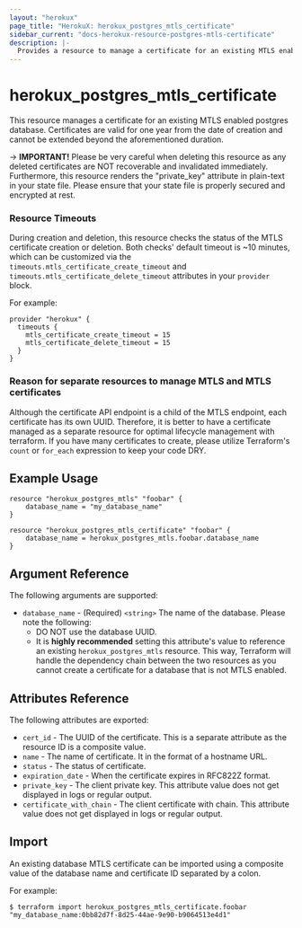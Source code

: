 ```yaml
---
layout: "herokux"
page_title: "HerokuX: herokux_postgres_mtls_certificate"
sidebar_current: "docs-herokux-resource-postgres-mtls-certificate"
description: |-
  Provides a resource to manage a certificate for an existing MTLS enabled postgres database
---
```


# herokux\_postgres\_mtls\_certificate

This resource manages a certificate for an existing MTLS enabled postgres database. Certificates are valid for one year from the date of creation and cannot be extended beyond the aforementioned duration.

-> **IMPORTANT!**
Please be very careful when deleting this resource as any deleted certificates are NOT recoverable and invalidated immediately.
Furthermore, this resource renders the "private_key" attribute in plain-text in your state file.
Please ensure that your state file is properly secured and encrypted at rest.

### Resource Timeouts
During creation and deletion, this resource checks the status of the MTLS certificate creation or deletion.
Both checks' default timeout is ~10 minutes, which can be customized via the `timeouts.mtls_certificate_create_timeout`
and `timeouts.mtls_certificate_delete_timeout` attributes in your `provider` block.

For example:

```hcl-terraform
provider "herokux" {
  timeouts {
    mtls_certificate_create_timeout = 15
    mtls_certificate_delete_timeout = 15
  }
}
```

### Reason for separate resources to manage MTLS and MTLS certificates
Although the certificate API endpoint is a child of the MTLS endpoint, each certificate has its own UUID. Therefore, it is better
to have a certificate managed as a separate resource for optimal lifecycle management with terraform. If you have many certificates
to create, please utilize Terraform's `count` or `for_each` expression to keep your code DRY.

## Example Usage

```hcl-terraform
resource "herokux_postgres_mtls" "foobar" {
	database_name = "my_database_name"
}

resource "herokux_postgres_mtls_certificate" "foobar" {
	database_name = herokux_postgres_mtls.foobar.database_name
}
```

## Argument Reference

The following arguments are supported:

* `database_name` - (Required) `<string>` The name of the database. Please note the following:
    * DO NOT use the database UUID.
    * It is **highly recommended** setting this attribute's value to reference an existing `herokux_postgres_mtls` resource.
      This way, Terraform will handle the dependency chain between the two resources as you cannot create a certificate for
      a database that is not MTLS enabled.

## Attributes Reference

The following attributes are exported:

* `cert_id` - The UUID of the certificate. This is a separate attribute as the resource ID is a composite value.
* `name` - The name of certificate. It in the format of a hostname URL.
* `status` - The status of certificate.
* `expiration_date` - When the certificate expires in RFC822Z format.
* `private_key` - The client private key. This attribute value does not get displayed in logs or regular output.
* `certificate_with_chain` - The client certificate with chain. This attribute value does not get displayed in logs
or regular output.

## Import

An existing database MTLS certificate can be imported using a composite value
of the database name and certificate ID separated by a colon.

For example:

```shell script
$ terraform import herokux_postgres_mtls_certificate.foobar "my_database_name:0bb82d7f-8d25-44ae-9e90-b9064513e4d1"
```
